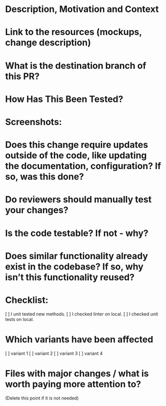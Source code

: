 # Description, Motivation and Context

# Link to the resources (mockups, change description)

# What is the destination branch of this PR?

# How Has This Been Tested?

# Screenshots:

# Does this change require updates outside of the code, like updating the documentation, configuration? If so, was this done?

# Do reviewers should manually test your changes?

# Is the code testable? If not - why?

# Does similar functionality already exist in the codebase? If so, why isn’t this functionality reused?

# Checklist:
[ ] I unit tested new methods.
[ ] I checked linter on local.
[ ] I checked unit tests on local.

# Which variants have been affected
[ ] variant 1
[ ] variant 2
[ ] variant 3
[ ] variant 4

# Files with major changes / what is worth paying more attention to?
(Delete this point if it is not needed)
